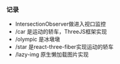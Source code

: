 ### 记录

* IntersectionObserver做进入视口监控
* /car 是运动的轿车，ThreeJS框架实现
* /olympic 是冰墩墩
* /star 是react-three-fiber实现运动的轿车
* /lazy-img 原生懒加载图片实现
